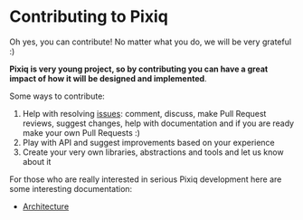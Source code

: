 # Contributing to Pixiq

Oh yes, you can contribute! No matter what you do, we will be very grateful :)

**Pixiq is very young project, so by contributing you can have a great impact of how it will be designed and implemented**.

Some ways to contribute:
1. Help with resolving [issues](issues): comment, discuss, make Pull Request reviews, suggest changes, help with documentation and if you are ready make your own Pull Requests :) 
2. Play with API and suggest improvements based on your experience 
3. Create your very own libraries, abstractions and tools and let us know about it 


For those who are really interested in serious Pixiq development here are some interesting documentation:
* [Architecture](docs/architecture.md)
